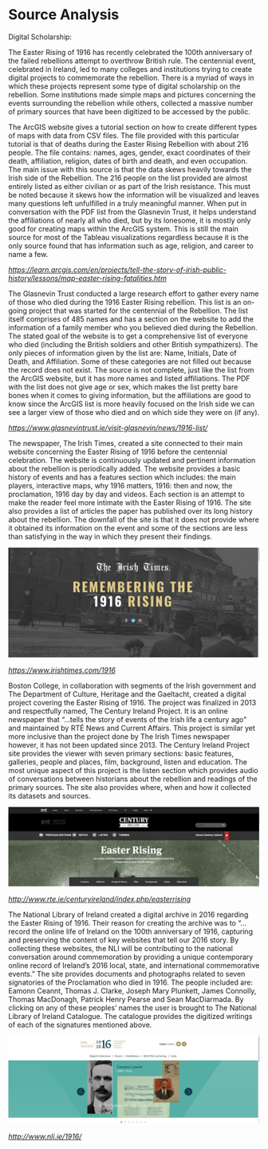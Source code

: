 # Source Analysis
Digital Scholarship:

The Easter Rising of 1916 has recently celebrated the 100th anniversary of the failed rebellions attempt to overthrow British rule. The centennial event, celebrated in Ireland, led to many colleges and institutions trying to create digital projects to commemorate the rebellion. There is a myriad of ways in which these projects represent some type of digital scholarship on the rebellion. Some institutions made simple maps and pictures concerning the events surrounding the rebellion while others, collected a massive number of primary sources that have been digitized to be accessed by the public.



The ArcGIS website gives a tutorial section on how to create different types of maps with data from CSV files. The file provided with this particular tutorial is that of deaths during the Easter Rising Rebellion with about 216 people. The file contains: names, ages, gender, exact coordinates of their death, affiliation, religion, dates of birth and death, and even occupation. The main issue with this source is that the data skews heavily towards the Irish side of the Rebellion. The 216 people on the list provided are almost entirely listed as either civilian or as part of the Irish resistance. This must be noted because it skews how the information will be visualized and leaves many questions left unfulfilled in a truly meaningful manner. When put in conversation with the PDF list from the Glasnevin Trust, it helps understand the affiliations of nearly all who died, but by its lonesome, it is mostly only good for creating maps within the ArcGIS system. This is still the main source for most of the Tableau visualizations regardless because it is the only source found that has information such as age, religion, and career to name a few.

*https://learn.arcgis.com/en/projects/tell-the-story-of-irish-public-history/lessons/map-easter-rising-fatalities.htm*



The Glasnevin Trust conducted a large research effort to gather every name of those who died during the 1916 Easter Rising rebellion. This list is an on-going project that was started for the centennial of the Rebellion. The list itself comprises of 485 names and has a section on the website to add the information of a family member who you believed died during the Rebellion. The stated goal of the website is to get a comprehensive list of everyone who died (including the British soldiers and other British sympathizers). The only pieces of information given by the list are: Name, Initials, Date of Death, and Affiliation. Some of these categories are not filled out because the record does not exist. The source is not complete, just like the list from the ArcGIS website, but it has more names and listed affiliations. The PDF with the list does not give age or sex, which makes the list pretty bare bones when it comes to giving information, but the affiliations are good to know since the ArcGIS list is more heavily focused on the Irish side we can see a larger view of those who died and on which side they were on (if any).

*https://www.glasnevintrust.ie/visit-glasnevin/news/1916-list/*

The newspaper, The Irish Times, created a site connected to their main website concerning the Easter Rising of 1916 before the centennial celebration. The website is continuously updated and pertinent information about the rebellion is periodically added. The website provides a basic history of events and has a features section which includes: the main players, interactive maps, why 1916 matters, 1916: then and now, the proclamation, 1916 day by day and videos. Each section is an attempt to make the reader feel more intimate with the Easter Rising of 1916. The site also provides a list of articles the paper has published over its long history about the rebellion. The downfall of the site is that it does not provide where it obtained its information on the event and some of the sections are less than satisfying in the way in which they present their findings.

![Irish Times Website](docs\files\irishtimes.png)

 *https://www.irishtimes.com/1916*

Boston College, in collaboration with segments of the Irish government and The Department of Culture, Heritage and the Gaeltacht, created a digital project covering the Easter Rising of 1916. The project was finalized in 2013 and respectfully named, The Century Ireland Project. It is an online newspaper that “…tells the story of events of the Irish life a century ago” and maintained by RTÉ News and Current Affairs. This project is similar yet more inclusive than the project done by The Irish Times newspaper however, it has not been updated since 2013. The Century Ireland Project site provides the viewer with seven primary sections: basic features, galleries, people and places, film, background, listen and education. The most unique aspect of this project is the listen section which provides audio of conversations between historians about the rebellion and readings of the primary sources. The site also provides where, when and how it collected its datasets and sources.

![RTE](docs\files\rte.png)

*http://www.rte.ie/centuryireland/index.php/easterrising*

The National Library of Ireland created a digital archive in 2016 regarding the Easter Rising of 1916. Their reason for creating the archive was to “…record the online life of Ireland on the 100th anniversary of 1916, capturing and preserving the content of key websites that tell our 2016 story. By collecting these websites, the NLI will be contributing to the national conversation around commemoration by providing a unique contemporary online record of Ireland’s 2016 local, state, and international commemorative events.” The site provides documents and photographs related to seven signatories of the Proclamation who died in 1916. The people included are: Eamonn Ceannt, Thomas J. Clarke, Joseph Mary Plunkett, James Connolly, Thomas MacDonagh, Patrick Henry Pearse and Sean MacDiarmada. By clicking on any of these peoples’ names the user is brought to The National Library of Ireland Catalogue. The catalogue provides the digitized writings of each of the signatures mentioned above.

![NLI](docs\files\nli.png)

*http://www.nli.ie/1916/*
